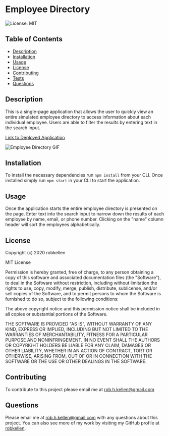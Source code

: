 
# Employee Directory
![License: MIT](https://img.shields.io/badge/License-MIT-green.svg)
  
## Table of Contents
- [Description](#description)
- [Installation](#installation)
- [Usage](#usage)
- [License](#license)
- [Contributing](#contributing)
- [Tests](#tests)
- [Questions](#questions)
    
  
## Description
This is a single-page application that allows the user to quickly view an entire simulated employee directory to access information about each individual employee.  Users are able to filter the results by entering text in the search input. 

[Link to Deployed Application](https://nostalgic-colden-6ab752.netlify.app/)

![Employee Directory GIF](./assets/EmployeeDirectory.gif)


## Installation 
To install the necessary dependencies run `npm install` from your CLI.
Once installed simply run `npm start` in your CLI to start the application.  

## Usage
Once the application starts the entire employee directory is presented on the page.  Enter text into the search input to narrow down the results of each employee by name, email, or phone number.  Clicking on the "name" column header will sort the employees alphabetically. 


## License
Copyright (c) 2020 robkellen
  
MIT License
    
Permission is hereby granted, free of charge, to any person obtaining a copy of this software and associated documentation files (the "Software"), to deal in the Software without restriction, including without limitation the rights to use, copy, modify, merge, publish, distribute, sublicense, and/or sell copies of the Software, and to permit persons to whom the Software is furnished to do so, subject to the following conditions:
    
The above copyright notice and this permission notice shall be included in all copies or substantial portions of the Software.
  
THE SOFTWARE IS PROVIDED "AS IS", WITHOUT WARRANTY OF ANY KIND, EXPRESS OR IMPLIED, INCLUDING BUT NOT LIMITED TO THE WARRANTIES OF MERCHANTABILITY, FITNESS FOR A PARTICULAR PURPOSE AND NONINFRINGEMENT. IN NO EVENT SHALL THE AUTHORS OR COPYRIGHT HOLDERS BE LIABLE FOR ANY CLAIM, DAMAGES OR OTHER LIABILITY, WHETHER IN AN ACTION OF CONTRACT, TORT OR OTHERWISE, ARISING FROM, OUT OF OR IN CONNECTION WITH THE SOFTWARE OR THE USE OR OTHER DEALINGS IN THE SOFTWARE.

## Contributing
To contribute to this project please email me at rob.h.kellen@gmail.com
  
## Questions
Please email me at rob.h.kellen@gmail.com with any questions about this project.  You can also see more of my work by visiting my GitHub profile at [robkellen](https://github.com{userName}).

